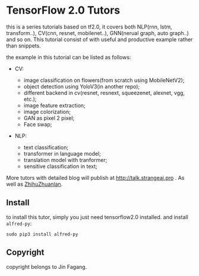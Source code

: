 # TensorFlow 2.0 Tutors

this is a series tutorials based on tf2.0, it covers both NLP(rnn, lstm, transform..), CV(cnn, resnet, mobilenet..), GNN(nerual graph, auto graph..) and so on. This tutorial consist of with useful and productive example rather than snippets.

the example in this tutorial can be listed as follows:

- CV:
    - image classification on flowers(from scratch using MobileNetV2);
    - object detection using YoloV3(in another repo);
    - different backend in cv(resnet, resnext, squeezenet, alexnet, vgg, etc.);
    - image feature extraction;
    - image colorization;
    - GAN as pixel 2 pixel;
    - Face swap;

- NLP:
    - text classification;
    - transformer in language model;
    - translation model with tranformer;
    - sensitive classification in text;

More tutors with detailed blog will publish at http://talk.strangeai.pro . As well as [ZhihuZhuanlan]().

## Install

to install this tutor, simply you just need tensorflow2.0 installed. and install `alfred-py`:

```
sudo pip3 install alfred-py
```

## Copyright

copyright belongs to Jin Fagang.